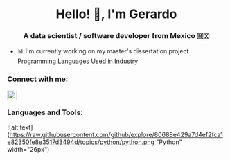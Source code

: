 <h1 align="center">Hello! 👋, I'm Gerardo</h1>
<h3 align="center">A data scientist / software developer from Mexico 🇲🇽</h3>

- 📊 I'm currently working on my master's dissertation project [Programming Languages Used in Industry](https://github.com/GerardoMoreno96/GitHub_TimeSeriesAnalysis)

### Connect with me:

[<img align="left" alt="gmoreno9617 | LinkedIn" width="22px" src="https://simpleicons.org/icons/linkedin.svg" />][linkedin]


<br />

### Languages and Tools:
<!-- [<img align="left" alt="python" width="26px" src="https://raw.githubusercontent.com/github/explore/80688e429a7d4ef2fca1e82350fe8e3517d3494d/topics/python/python.png" />][#] -->
![alt text](https://raw.githubusercontent.com/github/explore/80688e429a7d4ef2fca1e82350fe8e3517d3494d/topics/python/python.png "Python" width="26px")


<br />
<br />

[linkedin]: https://www.linkedin.com/in/gmoreno9617/
